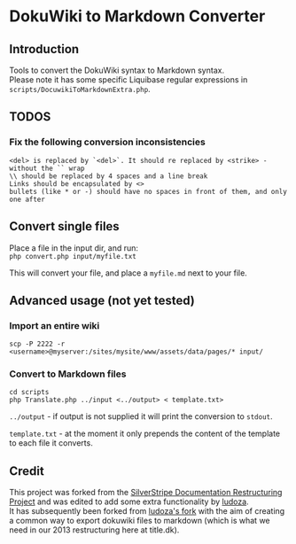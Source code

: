 # DokuWiki to Markdown Converter

## Introduction

Tools to convert the DokuWiki syntax to Markdown syntax.    
Please note it has some specific Liquibase regular expressions in `scripts/DocuwikiToMarkdownExtra.php`.

## TODOS

### Fix the following conversion inconsistencies

	<del> is replaced by `<del>`. It should re replaced by <strike> - without the `` wrap
	\\ should be replaced by 4 spaces and a line break
	Links should be encapsulated by <>
	bullets (like * or -) should have no spaces in front of them, and only one after




## Convert single files

Place a file in the input dir, and run:    
`php convert.php input/myfile.txt`

This will convert your file, and place a `myfile.md` next to your file.


## Advanced usage (not yet tested)


### Import an entire wiki

	scp -P 2222 -r <username>@myserver:/sites/mysite/www/assets/data/pages/* input/

### Convert to Markdown files

	cd scripts
	php Translate.php ../input <../output> < template.txt>

`../output` - if output is not supplied it will print the conversion to `stdout`.

`template.txt` - at the moment it only prepends the content of the template to each file it converts. 

## Credit

This project was forked from the [SilverStripe Documentation Restructuring Project](https://github.com/chillu/silverstripe-doc-restructuring) 
and was edited to add some extra functionality by [ludoza](https://github.com/ludoza).    
It has subsequently been forked from [ludoza's fork](https://github.com/ludoza/Liquibase-DokuWiki-to-Markdown-Converter) with the
aim of creating a common way to export dokuwiki files to markdown (which is what we need in our 2013 restructuring here
at title.dk).
